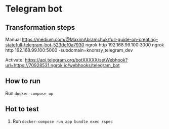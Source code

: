 # Telegram bot

## Transformation steps

Manual https://medium.com/@MaximAbramchuk/full-guide-on-creating-statefull-telegram-bot-523def0a7930
ngrok http 192.168.99.100:3000
ngrok http 192.168.99.100:5000 -subdomain=knomsy_telegram_dev

Activate:
https://api.telegram.org/botXXXXX/setWebhook?url=https://70928531.ngrok.io/webhooks/telegram_bot

## How to run
  Run `docker-compose up`

## Hot to test
  1. Run `docker-compose run app bundle exec rspec`
